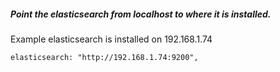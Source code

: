 ##### Point the elasticsearch from localhost to where it is installed. 

Example elasticsearch is installed on 192.168.1.74
  
    elasticsearch: "http://192.168.1.74:9200",
